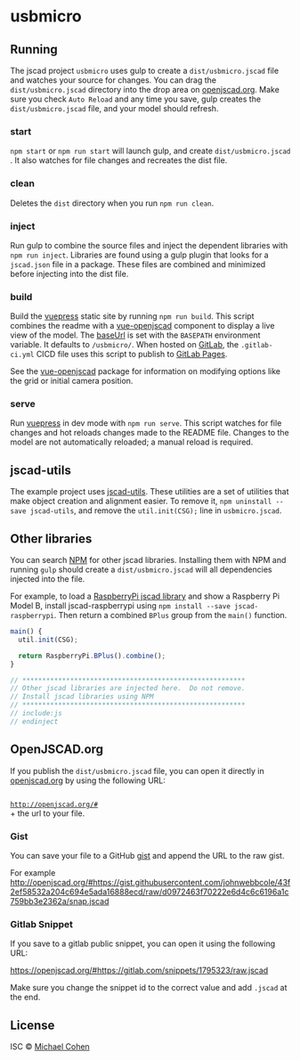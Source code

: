 # usbmicro

> 

<vuepress-open-jscad design="usbmicro.jscad" :panel="{size:223}" :camera="{position: {x: 0, y: 0, z: 223},clip: {min: 1, max: 1000}}"></vuepress-open-jscad>

## Running

The jscad project `usbmicro` uses gulp to create a `dist/usbmicro.jscad` file and watches your source for changes. You can drag the `dist/usbmicro.jscad` directory into the drop area on [openjscad.org](http://openjscad.org). Make sure you check `Auto Reload` and any time you save, gulp creates the `dist/usbmicro.jscad` file, and your model should refresh.

### start

`npm start` or `npm run start` will launch gulp, and create `dist/usbmicro.jscad` . It also watches for file changes and recreates the dist file.

### clean

Deletes the `dist` directory when you run `npm run clean`.

### inject

Run gulp to combine the source files and inject the dependent libraries with `npm run inject`. Libraries are found using a gulp plugin that looks for a `jscad.json` file in a package. These files are combined and minimized before injecting into the dist file.

### build

Build the [vuepress] static site by running `npm run build`. This script combines the readme with a [vue-openjscad] component to display a live view of the model. The [baseUrl](https://vuepress.vuejs.org/guide/assets.html#base-url) is set with the `BASEPATH` environment variable. It defaults to `/usbmicro/`. When hosted on [GitLab], the `.gitlab-ci.yml` CICD file uses this script to publish to [GitLab Pages].

See the [vue-openjscad] package for information on modifying options like the grid or initial camera position.

### serve

Run [vuepress] in dev mode with `npm run serve`. This script watches for file changes and hot reloads changes made to the README file. Changes to the model are not automatically reloaded; a manual reload is required.

## jscad-utils

The example project uses [jscad-utils]. These utilities are a set of utilities that make object creation and alignment easier. To remove it, `npm uninstall --save jscad-utils`, and remove the
`util.init(CSG);` line in `usbmicro.jscad`.

## Other libraries

You can search [NPM](https://www.npmjs.com/search?q=jscad) for other jscad libraries. Installing them with NPM and running `gulp` should create a `dist/usbmicro.jscad` will all dependencies injected into the file.

For example, to load a [RaspberryPi jscad library] and show a Raspberry Pi Model B, install jscad-raspberrypi using `npm install --save jscad-raspberrypi`. Then return a combined `BPlus` group from the `main()` function.

```javascript
main() {
  util.init(CSG);

  return RaspberryPi.BPlus().combine();
}

// ********************************************************
// Other jscad libraries are injected here.  Do not remove.
// Install jscad libraries using NPM
// ********************************************************
// include:js
// endinject
```

## OpenJSCAD.org

If you publish the `dist/usbmicro.jscad` file, you can open it directly in
[openjscad.org](http://openjscad.org) by using the following URL:

<code>
<a href="http://openjscad.org/#">http://openjscad.org/#</a>
</code> + the url to your file.

### Gist

You can save your file to a GitHub [gist](https://gist.github.com/) and append the URL to the raw gist.

For example <http://openjscad.org/#https://gist.githubusercontent.com/johnwebbcole/43f2ef58532a204c694e5ada16888ecd/raw/d0972463f70222e6d4c6c6196a1c759bb3e2362a/snap.jscad>

### Gitlab Snippet

If you save to a gitlab public snippet, you can open it using the following URL:

<https://openjscad.org/#https://gitlab.com/snippets/1795323/raw.jscad>

Make sure you change the snippet id to the correct value and add `.jscad` at the end.

## License

ISC © [Michael Cohen](http://github.com)

[raspberrypi jscad library]: https://gitlab.com/johnwebbcole/jscad-raspberrypi
[vuepress]: https://vuepress.vuejs.org/
[jscad-utils]: https://www.npmjs.com/package/jscad-utils
[gitlab]: https://gitlab.com/
[gitlab pages]: https://gitlab.com/help/user/project/pages/index.md
[vue-openjscad]: https://gitlab.com/johnwebbcole/vue-openjscad
